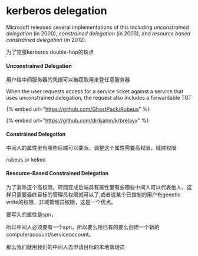 # kerberos delegation

Microsoft released several implementations of this including _unconstrained delegation_ (in 2000), _constrained delegation_ (in 2003), and _resource based constrained delegation_ (in 2012).&#x20;

为了克服kerberos  double-hop的缺点

#### Unconstrained Delegation

用户给中间服务器的凭据可以被窃取用来登任意服务器

When the user requests access for a service ticket against a service that uses unconstrained delegation, the request also includes a forwardable TGT

{% embed url="https://github.com/GhostPack/Rubeus" %}

{% embed url="https://github.com/dirkjanm/krbrelayx" %}

#### Constrained Delegation

中间人的属性里有哪些后端可以委派，调整这个属性需要高权限，域控权限

rubeus or kekeo

#### Resource-Based Constrained Delegation

为了消除这个高权限，转而变成后端具有属性里有些哪些中间人可以代表他人、这样只需要最终目标的管理员权限就可以了,或者说某个已控制的用户有genetic write的权限，非域管理员权限，这是一个优点。

要写入的属性是spn，

所以中间人必须要有一个spn，所以要么用已有的要么创建一个新的computeraccount/serviceaccount。

那么我们就用我们的中间人去申请目标的本地管理员

